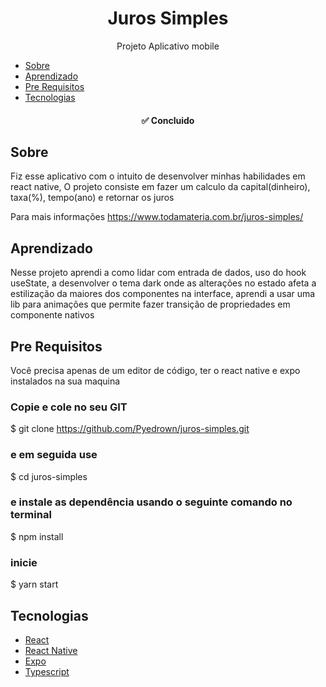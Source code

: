 <h1 align="center">Juros Simples</h1>

<p align="center">Projeto Aplicativo mobile</p>

* [Sobre](#Sobre)
* [Aprendizado](#Aprendizado)
* [Pre Requisitos](#pre-requisitos)
* [Tecnologias](#Tecnologias)

<h4 align="center">
  ✅ Concluido
</h4>

## Sobre
Fiz esse aplicativo com o intuito de desenvolver minhas habilidades em react native, O projeto consiste em fazer um calculo da capital(dinheiro), taxa(%), tempo(ano) 
e retornar os juros

Para mais informações https://www.todamateria.com.br/juros-simples/

## Aprendizado
Nesse projeto aprendi a como lidar com entrada de dados, uso do hook useState, a desenvolver o tema dark onde as alterações no estado afeta a estilização da maiores dos
componentes na interface, aprendi a usar uma lib para animações que permite fazer transição de propriedades em componente nativos

## Pre Requisitos
Você precisa apenas de um editor de código, ter o react native e expo instalados na sua maquina

### Copie e cole no seu GIT
$ git clone https://github.com/Pyedrown/juros-simples.git

### e em seguida use
$ cd juros-simples

### e instale as dependência usando o seguinte comando no terminal
$ npm install

### inicie
$ yarn start

## Tecnologias

- [React](https://pt-br.reactjs.org/)
- [React Native](https://reactnative.dev/)
- [Expo](https://docs.expo.dev/)
- [Typescript](https://www.typescriptlang.org/)

